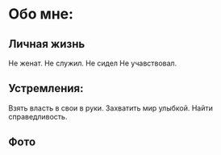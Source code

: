 # Обо мне:
## Личная жизнь
Не женат.
Не служил.
Не сидел
Не учавствовал.
## Устремления:
Взять власть в свои в руки.
Захватить мир улыбкой.
Найти справедливость.
## Фото
